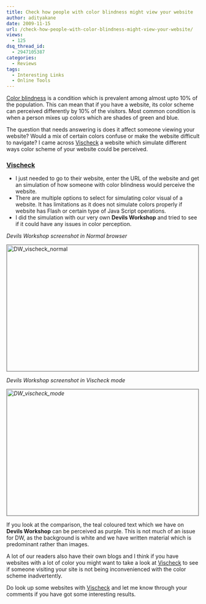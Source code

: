 ```yaml
---
title: Check how people with color blindness might view your website
author: adityakane
date: 2009-11-15
url: /check-how-people-with-color-blindness-might-view-your-website/
views:
  - 125
dsq_thread_id:
  - 2947105387
categories:
  - Reviews
tags:
  - Interesting Links
  - Online Tools
---
```

<a href="http://en.wikipedia.org/wiki/Color_blindness" onclick="_gaq.push(['_trackEvent', 'outbound-article', 'http://en.wikipedia.org/wiki/Color_blindness', 'Color blindness']);" >Color blindness</a> is a condition which is prevalent among almost upto 10% of the population. This can mean that if you have a website, its color scheme can perceived differently by 10% of the visitors. Most common condition is when a person mixes up colors which are shades of green and blue.

The question that needs answering is does it affect someone viewing your website? Would a mix of certain colors confuse or make the website difficult to navigate? I came across <a href="http://www.vischeck.com/" onclick="_gaq.push(['_trackEvent', 'outbound-article', 'http://www.vischeck.com/', 'Vischeck']);" >Vischeck</a> a website which simulate different ways color scheme of your website could be perceived.

### <a href="http://www.vischeck.com/vischeck/vischeckURL.php" onclick="_gaq.push(['_trackEvent', 'outbound-article', 'http://www.vischeck.com/vischeck/vischeckURL.php', 'Vischeck']);" >Vischeck</a>

  * <span style="background-color: #ffffff">I just needed to go to their website, enter the URL of the website and get an simulation of how someone with color blindness would perceive the website.</span>
  * <span style="background-color: #ffffff">There are multiple options to select for simulating color visual of a website. It has limitations as it does not simulate colors properly if website has Flash or certain type of Java Script operations.</span>
  * <span style="background-color: #ffffff">I did the simulation with our very own <strong>Devils Workshop</strong> and tried to see if it could have any issues in color perception.</span>

*Devils Workshop screenshot in Normal browser*

<img class="alignnone size-full wp-image-16714" style="border: 1px solid grey" src="http://cdn.devilsworkshop.org/files/2009/11/DW_vischeck_normal.png" alt="DW_vischeck_normal" width="500" height="329" />

*Devils Workshop screenshot in Vischeck mode*

*<img class="alignnone size-full wp-image-16715" style="border: 1px solid grey" src="http://cdn.devilsworkshop.org/files/2009/11/DW_vischeck_mode.png" alt="DW_vischeck_mode" width="500" height="329" />*

If you look at the comparison, the teal coloured text which we have on **Devils Workshop** can be perceived as purple. This is not much of an issue for DW, as the background is white and we have written material which is predominant rather than images.

A lot of our readers also have their own blogs and I think if you have websites with a lot of color you might want to take a look at <a href="http://www.vischeck.com/vischeck/vischeckURL.php" onclick="_gaq.push(['_trackEvent', 'outbound-article', 'http://www.vischeck.com/vischeck/vischeckURL.php', 'Vischeck']);" >Vischeck</a> to see if someone visiting your site is not being inconvenienced with the color scheme inadvertently.

Do look up some websites with <a href="http://www.vischeck.com/vischeck/vischeckURL.php" onclick="_gaq.push(['_trackEvent', 'outbound-article', 'http://www.vischeck.com/vischeck/vischeckURL.php', 'Vischeck']);" >Vischeck</a> and let me know through your comments if you have got some interesting results.
